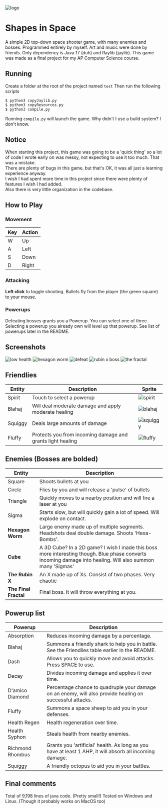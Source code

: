 ![logo](resources/shapesinspacetitle.png)

# Shapes in Space

A simple 2D top-down space shooter game, with many enemies and bosses. Programmed entirely by myself. Art and music were done by friends. Only dependency is Java 17 (duh) and Raylib (jaylib). This game was made as a final project for my AP Computer Science course.

## Running
Create a folder at the root of the project named `test`
Then run the following scripts
```console
$ python3 copyJaylib.py
$ python3 copyResources.py
$ python3 compile.py
```

Running `compile.py` will launch the game. Why didn't I use a build system? I don't know.

## Notice
When starting this project, this game was going to be a 'quick thing' so a lot of code I wrote early on was messy, not expecting to use it too much. That was a mistake. <br>
There are plenty of bugs in this game, but that's OK, it was all just a learning experience anyway. <br>
I wish I had spent more time in this project since there were plenty of features I wish I had added. <br>
Also there is very little organization in the codebase.

## How to Play
### Movement
| Key | Action   |
|-----|----------|
| W   | Up       |
| A   | Left     |
| S   | Down     |
| D   | Right    |

### Attacking
**Left click** to toggle shooting. Bullets fly from the player (the green square) to your mouse.

### Powerups
Defeating bosses grants you a Powerup. You can select one of three. Selecting a powerup you already own will level up that powerup.
See list of powerups later in the README.

## Screenshots

![low health](screenshots/lowhealth.png)
![hexagon worm](screenshots/worm.png)
![defeat](screenshots/defeat.png)
![rubin x boss](screenshots/rubinx.png)
![the fractal](screenshots/fractal.png)

## Friendlies
| Entity | Description | Sprite |
|--------|---------|--------|
| Spirit | Touch to select a powerup | ![spirit](resources/spirit.png) |
| Blahaj | Will deal moderate damage and apply moderate healing | ![blahaj](resources/blahaj.png) |
| Squiggy | Deals large amounts of damage | ![squiggy](resources/squiggy.png) |
| Fluffy | Protects you from incoming damage and grants light healing | ![fluffy](resources/fluffy.png)


## Enemies (Bosses are bolded)
| Entity | Description |
|--------|-------------|
| Square | Shoots bullets at you |
| Circle | Flies by you and will release a 'pulse' of bullets |
| Triangle | Quickly moves to a nearby position and will fire a laser at you |
| Sigma | Starts slow, but will quickly gain a lot of speed. Will explode on contact. |
| **Hexagon Worm** | Large enemy made up of multiple segments. Headshots deal double damage. Shoots 'Hexa-Bombs'. |
| **Cube** | A 3D Cube? In a 2D game? I wish I made this boss more interesting though. Blue phase converts incoming damage into healing. Will also summon many 'Sigmas' |
| **The Rubin X** | An X made up of Xs. Consist of two phases. Very chaotic |
| **The Final Fractal** | Final boss. It will throw everything at you. |

## Powerup list
| Powerup | Description |
|---------|-------------|
| Absorption | Reduces incoming damage by a percentage. |
| Blahaj  | Summons a friendly shark to help you in battle. See the Friendlies table earlier in the README. |
| Dash | Allows you to quickly move and avoid attacks. Press SPACE to use. |
| Decay | Divides incoming damage and applies it over time. |
| D'amico Diamond | Percentage chance to quadruple your damage on an enemy, will also provide healing on successful attacks. |
| Fluffy | Summons a space sheep to aid you in your defenses. |
| Health Regen | Health regeneration over time. |
| Health Syphon | Steals health from nearby enemies. |
| Richmond Rhombus | Grants you 'artificial' health. As long as you have at least 1 AHP, it will absorb all incoming damage. |
| Squiggy | A friendly octopus to aid you in your battles. |

## Final comments
Total of 9,198 lines of java code. (Pretty small!)
Tested on Windows and Linux. (Though it probably works on MacOS too)